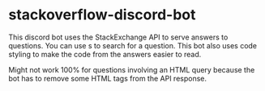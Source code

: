 # stackoverflow-discord-bot
This discord bot uses the StackExchange API to serve answers to questions.
You can use <prefix>s <query> to search for a question.
This bot also uses code styling to make the code from the answers easier to read.

  Might not work 100% for questions involving an HTML query because the bot has to remove some HTML tags from the API response.
